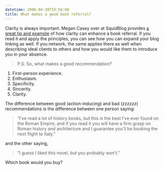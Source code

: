 ```yaml
---
datetime: 2006-04-28T19:56:00
title: What makes a good book referral?
---
```

Clarity is always important. Megan Casey over at SquidBlog provides [a great tip and example](http://www.squidoo.com/blog/?p=68) of how clarity can enhance a book referral. If you read it and apply the principles, you can see how you can expand your blog linking as well. If you network, the same applies there as well when describing ideal clients to others and how you would like them to introduce you in your absence.

> P.S. So, what makes a good recommendation?
1. First-person experience.
2. Enthusiasm.
3. Specificity.
4. Sincerity.
5. Clarity.

The difference between good (action-inducing) and bad (zzzzzz) recommendations is the difference between one person saying:

> “I’ve read a lot of history books, but this is the best I’ve ever found on the Roman Empire, and if you read it you will have a firm grasp on Roman history and architecture and I guarantee you’ll be booking the next flight to Italy.” 

and the other saying, 

> “I guess I liked this novel, but you probably won’t.”

Which book would you buy?


